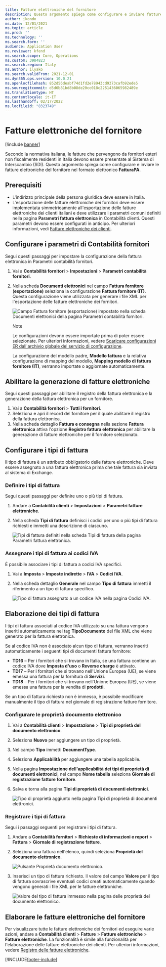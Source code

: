 ```yaml
---
title: Fatture elettroniche del fornitore
description: Questo argomento spiega come configurare e inviare fatture elettroniche del fornitore in Italia.
author: ikondo
ms.date: 12/01/2021
ms.topic: article
ms.prod: ''
ms.technology: ''
ms.search.form: ''
audience: Application User
ms.reviewer: kfend
ms.search.scope: Core, Operations
ms.custom: 3984823
ms.search.region: Italy
ms.author: ilyako
ms.search.validFrom: 2021-12-01
ms.dyn365.ops.version: 10.0.21
ms.openlocfilehash: 852d56deabf74d1fd2e78943cd9373cafb92ede5
ms.sourcegitcommit: d5d6b81bd8b08de20cc018c2251436065982489e
ms.translationtype: HT
ms.contentlocale: it-IT
ms.lasthandoff: 02/17/2022
ms.locfileid: "8323749"
---
```

# <a name="vendor-electronic-invoices"></a>Fatture elettroniche del fornitore

[!include [banner](../includes/banner.md)]

Secondo la normativa italiana, le fatture che pervengono da fornitori esteri non fiscalmente residenti in Italia devono essere presentate al Sistema di Interscambio (SDI). Questo argomento spiega come configurare e inviare le fatture elettroniche del fornitore nel formato elettronico **FatturaPA**.

## <a name="prerequisites"></a>Prerequisiti

- L'indirizzo principale della persona giuridica deve essere in Italia.
- L'esportazione delle fatture elettroniche dei fornitori deve essere implementata simmetricamente all'esportazione delle fatture elettroniche dei clienti italiani e deve utilizzare i parametri comuni definiti nella pagina **Parametri fattura elettronica** in Contabilità clienti. Questi parametri devono essere configurati in anticipo. Per ulteriori informazioni, vedi [Fatture elettroniche dei clienti](emea-ita-e-invoices.md).

## <a name="configure-accounts-payable-parameters"></a><a id="apparameters"></a>Configurare i parametri di Contabilità fornitori 

Segui questi passaggi per impostare la configurazione della fattura elettronica in Parametri contabilità fornitori.

1. Vai a **Contabilità fornitori** \> **Impostazioni** \> **Parametri contabilità fornitori**.
2. Nella scheda **Documenti elettronici** nel campo **Fattura fornitore (esportazione)** seleziona la configurazione **Fattura fornitore (IT)**. Questa configurazione viene utilizzata per generare i file XML per l'esportazione delle fatture elettroniche dei fornitori.

   ![Campo Fattura fornitore (esportazione) impostato nella scheda Documenti elettronici della pagina Parametri contabilità fornitori.](media/emea-ita-AP-parameter-e-invoices.jpg)

   > [!NOTE]
   > Le configurazioni devono essere importate prima di poter essere selezionate. Per ulteriori informazioni, vedere [Scaricare configurazioni ER dall'archivio globale del servizio di configurazione](../../fin-ops-core/dev-itpro/analytics/er-download-configurations-global-repo.md).
   >
   > La configurazione del modello padre, **Modello fattura** e la relativa configurazione di mapping del modello, **Mapping modello di fattura fornitore (IT)**, verranno importate o aggiornate automaticamente.

## <a name="enable-electronic-invoice-generation"></a>Abilitare la generazione di fatture elettroniche

Segui questi passaggi per abilitare il registro della fattura elettronica e la generazione della fattura elettronica per un fornitore.

1. Vai a **Contabilità fornitori** \> **Tutti i fornitori**.
2. Seleziona e apri il record del fornitore per il quale abilitare il registro della fattura elettronica. 
2. Nella scheda dettaglio **Fattura e consegna** nella sezione **Fattura elettronica** attiva l'opzione **Registro fattura elettronica** per abilitare la generazione di fatture elettroniche per il fornitore selezionato.

## <a name="configure-invoice-types"></a>Configurare i tipi di fattura 

Il tipo di fattura è un attributo obbligatorio delle fatture elettroniche. Deve essere assegnato a una fattura elettronica prima che tale fattura sia inviata al sistema di Exchange.

### <a name="define-invoice-types"></a>Definire i tipi di fattura 

Segui questi passaggi per definire uno o più tipi di fattura.

1. Andare a **Contabilità clienti** \> **Impostazioni** \> **Parametri fatture elettroniche**. 
2. Nella scheda **Tipi di fattura** definisci i codici per uno o più tipi di fattura richiesti e immetti una descrizione di ciascuno.

   ![Tipi di fattura definiti nella scheda Tipi di fattura della pagina Parametri fattura elettronica.](media/emea-ita-invoice-types.jpg)

### <a name="assign-invoice-types-to-sales-tax-codes"></a>Assegnare i tipi di fattura ai codici IVA

È possibile associare i tipi di fattura a codici IVA specifici. 

1. Vai a **Imposta** \> **Imposte indirette** \> **IVA** \> **Codici IVA**.
2. Nella scheda dettaglio **Generale** nel campo **Tipo di fattura** immetti il riferimento a un tipo di fattura specifico.

   ![Tipo di fattura assegnato a un codice IVA nella pagina Codici IVA.](media/emea-ita-invoice-types-tax-codes.jpg)

## <a name="invoice-types-processing"></a>Elaborazione dei tipi di fattura

I tipi di fattura associati al codice IVA utilizzato su una fattura vengono inseriti automaticamente nel tag **TipoDocumento** del file XML che viene generato per la fattura elettronica.

Se al codice IVA non è associato alcun tipo di fattura, verranno inseriti automaticamente i seguenti tipi di documenti fattura fornitore:

- **TD16** – Per i fornitori che si trovano in Italia, se una fattura contiene un codice IVA dove **Imposta d'uso** o **Reverse charge** è attivato.
- **TD17** – Per i fornitori che si trovano nell'Unione Europea (UE), se viene emessa una fattura per la fornitura di **Servizi**.
- **TD18** – Per i fornitori che si trovano nell'Unione Europea (UE), se viene emessa una fattura per la vendita di **prodotti**.

Se un tipo di fattura richiesto non è immesso, è possibile modificare manualmente il tipo di fattura nel giornale di registrazione fatture fornitore.

### <a name="configure-electronic-document-properties"></a>Configurare le proprietà documento elettronico

1. Vai a **Contabilità clienti** > **Impostazione** > **Tipi di proprietà del documento elettronico**.
2. Seleziona **Nuovo** per aggiungere un tipo di proprietà.
2. Nel campo **Tipo** immetti **DocumentType**. 
3. Seleziona **Applicabilità** per aggiungere una tabella applicabile. 
4. Nella pagina **Impostazione dell'applicabilità dei tipi di proprietà di documenti elettronici**, nel campo **Nome tabella** seleziona **Giornale di registrazione fatture fornitore**.
5. Salva e torna alla pagina **Tipi di proprietà di documenti elettronici**.

   ![Tipo di proprietà aggiunto nella pagina Tipi di proprietà di documenti elettronici.](media/emea-ita-invoice-type-parameter.jpg)

### <a name="register-invoice-types"></a>Registrare i tipi di fattura

Segui i passaggi seguenti per registrare i tipi di fattura.

1. Andare a **Contabilità fornitori** \> **Richieste di informazioni e report** \> **Fattura** \> **Giornale di registrazione fatture**.
2. Seleziona una fattura nell'elenco, quindi seleziona **Proprietà del documento elettronico**.

    ![Pulsante Proprietà documento elettronico.](media/emea-ita-invoice-type-in-invoice.jpg)

3. Inserisci un tipo di fattura richiesto. Il valore del campo **Valore** per il tipo di fattura sovrascrive eventuali codici creati automaticamente quando vengono generati i file XML per le fatture elettroniche.

    ![Valore del tipo di fattura immesso nella pagina delle proprietà del documento elettronico.](media/emea-ita-invoice-type-value.jpg)

## <a name="process-vendor-electronic-invoices"></a>Elaborare le fatture elettroniche del fornitore

Per visualizzare tutte le fatture elettroniche dei fornitori ed eseguire varie azioni, andare a **Contabilità clienti** > **Fatture** > **Fatture elettroniche** > **Fatture elettroniche**. La funzionalità è simile alla funzionalità per l'elaborazione delle fatture elettroniche dei clienti. Per ulteriori informazioni, vedere [Registro delle fatture elettroniche](emea-ita-e-invoices.md#electronic-invoice-register).

[!INCLUDE[footer-include](../../includes/footer-banner.md)]
